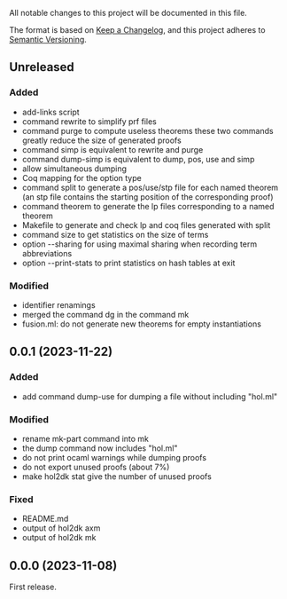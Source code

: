 All notable changes to this project will be documented in this file.

The format is based on [Keep a Changelog](https://keepachangelog.com/),
and this project adheres to [Semantic Versioning](https://semver.org/).

## Unreleased

### Added

- add-links script
- command rewrite to simplify prf files
- command purge to compute useless theorems
  these two commands greatly reduce the size of generated proofs
- command simp is equivalent to rewrite and purge
- command dump-simp is equivalent to dump, pos, use and simp
- allow simultaneous dumping
- Coq mapping for the option type
- command split to generate a pos/use/stp file for each named theorem
  (an stp file contains the starting position of the corresponding proof)
- command theorem to generate the lp files corresponding to a named theorem
- Makefile to generate and check lp and coq files generated with split
- command size to get statistics on the size of terms
- option --sharing for using maximal sharing when recording term abbreviations
- option --print-stats to print statistics on hash tables at exit

### Modified

- identifier renamings
- merged the command dg in the command mk
- fusion.ml: do not generate new theorems for empty instantiations

## 0.0.1 (2023-11-22)

### Added

- add command dump-use for dumping a file without including "hol.ml"

### Modified

- rename mk-part command into mk
- the dump command now includes "hol.ml"
- do not print ocaml warnings while dumping proofs
- do not export unused proofs (about 7%)
- make hol2dk stat give the number of unused proofs

### Fixed

- README.md
- output of hol2dk axm
- output of hol2dk mk

## 0.0.0 (2023-11-08)

First release.
